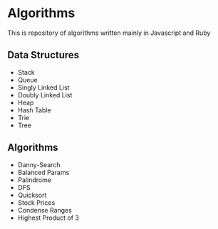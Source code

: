 Algorithms
==========

This is repository of algorithms written mainly in Javascript and Ruby

Data Structures
-----
* Stack
* Queue
* Singly Linked List
* Doubly Linked List
* Heap
* Hash Table
* Trie
* Tree

Algorithms
-----
* Danny-Search
* Balanced Params
* Palindrome
* DFS
* Quicksort
* Stock Prices
* Condense Ranges
* Highest Product of 3